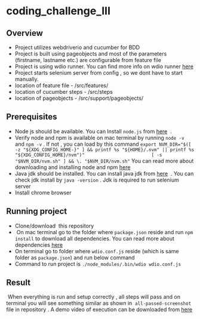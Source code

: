 # coding_challenge_III


## Overview
- Project utilizes webdriverio and cucumber for BDD
- Project is built using pageobjects and most of the parameters (firstname, lastname etc.) are configurable from feature file
- Project is using wdio runner. You can find more info on wdio runner [here](https://webdriver.io/docs/clioptions.html)
- Project starts selenium server from config , so we dont have to start manually.
- location of feature file - /src/features/
- location of cucumber steps - /src/steps
- location of pageobjects - /src/support/pageobjects/

## Prerequisites
- Node js should be available. You can Install `node.js` from [here](https://nodejs.org/en/download/)  . 
- Verify node and npm is available on mac terminal by running `node -v` and `npm -v` . If not , you can load by this command
`export NVM_DIR="$([ -z "${XDG_CONFIG_HOME-}" ] && printf %s "${HOME}/.nvm" || printf %s "${XDG_CONFIG_HOME}/nvm")"                        
[ -s "$NVM_DIR/nvm.sh" ] && \. "$NVM_DIR/nvm.sh"`
You can read more about downloading and installing node and npm  [here](https://docs.npmjs.com/downloading-and-installing-node-js-and-npm)
- Java jdk should be installed. You can install java jdk from [here](https://www.oracle.com/java/technologies/javase-jdk14-downloads.html)  . You can check jdk install by `java -version` . Jdk is required to run selenium server
- Install chrome browser


## Running project
- Clone/download  this repository
-  On mac terminal go to the folder where `package.json` reside and run `npm install` to download all dependencies. You can read more about dependencies [here](https://docs.npmjs.com/specifying-dependencies-and-devdependencies-in-a-package-json-file)
- On terminal go to folder where `wdio.conf.js` reside (which is same folder as `package.json`) and run below command
- Command to run project is `./node_modules/.bin/wdio wdio.conf.js`

## Result
 When everything is run and setup correctly , all steps will pass and on terminal you will see something similar as shown in  `all-passed-screenshot` file in repository . A demo video of execution can be downloaded from [here](https://drive.google.com/open?id=16_9pPzRwu6CeYf8Q9eLWkwMEH_iYFGeM)
